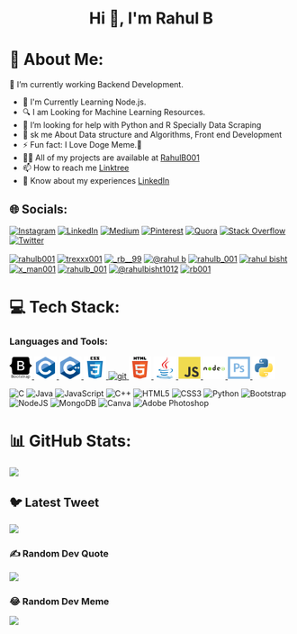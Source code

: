 <h1 align="center">Hi 👋, I'm Rahul B</h1>

# 💫 About Me:
 🔭 I’m currently working Backend Development.<br>
- 🌱 I'm  Currently Learning Node.js.<br>
- 🔍 I am Looking for Machine Learning Resources.<br>
- 🤔 I’m looking for help with Python and R Specially Data Scraping
- 💬 sk me About  Data structure and Algorithms, Front end Development <br>
- ⚡ Fun fact: I Love Doge Meme.🐶
- 👨‍💻 All of my projects are available at [RahulB001](https://www.linkedin.com/in/RahulB001/)
- 📫 How to reach me [Linktree](https://linktr.ee/Rahul_001)
- 📄 Know about my experiences [LinkedIn](https://www.linkedin.com/in/RahulB001/)


## 🌐 Socials:
[![Instagram](https://img.shields.io/badge/Instagram-%23E4405F.svg?logo=Instagram&logoColor=white)](https://instagram.com/_rb__99) [![LinkedIn](https://img.shields.io/badge/LinkedIn-%230077B5.svg?logo=linkedin&logoColor=white)](https://linkedin.com/in/RahulBisht) [![Medium](https://img.shields.io/badge/Medium-12100E?logo=medium&logoColor=white)](https://medium.com/@Rahulbisht) [![Pinterest](https://img.shields.io/badge/Pinterest-%23E60023.svg?logo=Pinterest&logoColor=white)](https://pinterest.com/Rahulbishtrb) [![Quora](https://img.shields.io/badge/Quora-%23B92B27.svg?logo=Quora&logoColor=white)](https://quora.com/profile/RahulB ) [![Stack Overflow](https://img.shields.io/badge/-Stackoverflow-FE7A16?logo=stack-overflow&logoColor=white)](https://stackoverflow.com/users/TrexxX001) [![Twitter](https://img.shields.io/badge/Twitter-%231DA1F2.svg?logo=Twitter&logoColor=white)](https://twitter.com/RahulB) 
<p align="left">
<a href="https://linkedin.com/in/rahulb001" target="blank"><img align="center" src="https://raw.githubusercontent.com/rahuldkjain/github-profile-readme-generator/master/src/images/icons/Social/linked-in-alt.svg" alt="rahulb001" height="30" width="40" /></a>
<a href="https://stackoverflow.com/users/trexxx001" target="blank"><img align="center" src="https://raw.githubusercontent.com/rahuldkjain/github-profile-readme-generator/master/src/images/icons/Social/stack-overflow.svg" alt="trexxx001" height="30" width="40" /></a>
<a href="https://instagram.com/_rb__99" target="blank"><img align="center" src="https://raw.githubusercontent.com/rahuldkjain/github-profile-readme-generator/master/src/images/icons/Social/instagram.svg" alt="_rb__99" height="30" width="40" /></a>
<a href="https://hashnode.com/@rahul b" target="blank"><img align="center" src="https://raw.githubusercontent.com/rahuldkjain/github-profile-readme-generator/master/src/images/icons/Social/hashnode.svg" alt="@rahul b" height="30" width="40" /></a>
<a href="https://www.codechef.com/users/rahulb_001" target="blank"><img align="center" src="https://cdn.jsdelivr.net/npm/simple-icons@3.1.0/icons/codechef.svg" alt="rahulb_001" height="30" width="40" /></a>
<a href="https://www.hackerrank.com/rahul bisht" target="blank"><img align="center" src="https://raw.githubusercontent.com/rahuldkjain/github-profile-readme-generator/master/src/images/icons/Social/hackerrank.svg" alt="rahul bisht" height="30" width="40" /></a>
<a href="https://codeforces.com/profile/x_man001" target="blank"><img align="center" src="https://raw.githubusercontent.com/rahuldkjain/github-profile-readme-generator/master/src/images/icons/Social/codeforces.svg" alt="x_man001" height="30" width="40" /></a>
<a href="https://www.leetcode.com/rahulb_001" target="blank"><img align="center" src="https://raw.githubusercontent.com/rahuldkjain/github-profile-readme-generator/master/src/images/icons/Social/leet-code.svg" alt="rahulb_001" height="30" width="40" /></a>
<a href="https://www.hackerearth.com/@rahulbisht1012" target="blank"><img align="center" src="https://raw.githubusercontent.com/rahuldkjain/github-profile-readme-generator/master/src/images/icons/Social/hackerearth.svg" alt="@rahulbisht1012" height="30" width="40" /></a>
<a href="https://auth.geeksforgeeks.org/user/rb001" target="blank"><img align="center" src="https://raw.githubusercontent.com/rahuldkjain/github-profile-readme-generator/master/src/images/icons/Social/geeks-for-geeks.svg" alt="rb001" height="30" width="40" /></a>
</p>

# 💻 Tech Stack:
<h3 align="left">Languages and Tools:</h3>
<p align="left"> <a href="https://getbootstrap.com" target="_blank" rel="noreferrer"> <img src="https://raw.githubusercontent.com/devicons/devicon/master/icons/bootstrap/bootstrap-plain-wordmark.svg" alt="bootstrap" width="40" height="40"/> </a> <a href="https://www.cprogramming.com/" target="_blank" rel="noreferrer"> <img src="https://raw.githubusercontent.com/devicons/devicon/master/icons/c/c-original.svg" alt="c" width="40" height="40"/> </a> <a href="https://www.w3schools.com/cpp/" target="_blank" rel="noreferrer"> <img src="https://raw.githubusercontent.com/devicons/devicon/master/icons/cplusplus/cplusplus-original.svg" alt="cplusplus" width="40" height="40"/> </a> <a href="https://www.w3schools.com/css/" target="_blank" rel="noreferrer"> <img src="https://raw.githubusercontent.com/devicons/devicon/master/icons/css3/css3-original-wordmark.svg" alt="css3" width="40" height="40"/> </a> <a href="https://git-scm.com/" target="_blank" rel="noreferrer"> <img src="https://www.vectorlogo.zone/logos/git-scm/git-scm-icon.svg" alt="git" width="40" height="40"/> </a> <a href="https://www.w3.org/html/" target="_blank" rel="noreferrer"> <img src="https://raw.githubusercontent.com/devicons/devicon/master/icons/html5/html5-original-wordmark.svg" alt="html5" width="40" height="40"/> </a> <a href="https://www.java.com" target="_blank" rel="noreferrer"> <img src="https://raw.githubusercontent.com/devicons/devicon/master/icons/java/java-original.svg" alt="java" width="40" height="40"/> </a> <a href="https://developer.mozilla.org/en-US/docs/Web/JavaScript" target="_blank" rel="noreferrer"> <img src="https://raw.githubusercontent.com/devicons/devicon/master/icons/javascript/javascript-original.svg" alt="javascript" width="40" height="40"/> </a> <a href="https://nodejs.org" target="_blank" rel="noreferrer"> <img src="https://raw.githubusercontent.com/devicons/devicon/master/icons/nodejs/nodejs-original-wordmark.svg" alt="nodejs" width="40" height="40"/> </a> <a href="https://www.photoshop.com/en" target="_blank" rel="noreferrer"> <img src="https://raw.githubusercontent.com/devicons/devicon/master/icons/photoshop/photoshop-line.svg" alt="photoshop" width="40" height="40"/> </a> <a href="https://www.python.org" target="_blank" rel="noreferrer"> <img src="https://raw.githubusercontent.com/devicons/devicon/master/icons/python/python-original.svg" alt="python" width="40" height="40"/> </a> </p>

![C](https://img.shields.io/badge/c-%2300599C.svg?style=for-the-badge&logo=c&logoColor=white) ![Java](https://img.shields.io/badge/java-%23ED8B00.svg?style=for-the-badge&logo=java&logoColor=white) ![JavaScript](https://img.shields.io/badge/javascript-%23323330.svg?style=for-the-badge&logo=javascript&logoColor=%23F7DF1E) ![C++](https://img.shields.io/badge/c++-%2300599C.svg?style=for-the-badge&logo=c%2B%2B&logoColor=white) ![HTML5](https://img.shields.io/badge/html5-%23E34F26.svg?style=for-the-badge&logo=html5&logoColor=white) ![CSS3](https://img.shields.io/badge/css3-%231572B6.svg?style=for-the-badge&logo=css3&logoColor=white) ![Python](https://img.shields.io/badge/python-3670A0?style=for-the-badge&logo=python&logoColor=ffdd54) ![Bootstrap](https://img.shields.io/badge/bootstrap-%23563D7C.svg?style=for-the-badge&logo=bootstrap&logoColor=white) ![NodeJS](https://img.shields.io/badge/node.js-6DA55F?style=for-the-badge&logo=node.js&logoColor=white) ![MongoDB](https://img.shields.io/badge/MongoDB-%234ea94b.svg?style=for-the-badge&logo=mongodb&logoColor=white) ![Canva](https://img.shields.io/badge/Canva-%2300C4CC.svg?style=for-the-badge&logo=Canva&logoColor=white) ![Adobe Photoshop](https://img.shields.io/badge/adobephotoshop-%2331A8FF.svg?style=for-the-badge&logo=adobephotoshop&logoColor=white)
# 📊 GitHub Stats:
![](https://github-readme-streak-stats.herokuapp.com/?user=RahulBisht001&theme=dark&hide_border=false)<br/>


## 🐦 Latest Tweet

[![](https://gtce.itsvg.in/api?username=RahulB)](https://github.com/VishwaGauravIn/github-twitter-card-embed)

### ✍️ Random Dev Quote

![](https://quotes-github-readme.vercel.app/api?type=vetical&theme=radical)


### 😂 Random Dev Meme
<img src="https://random-memer.herokuapp.com/" width="512px"/>

